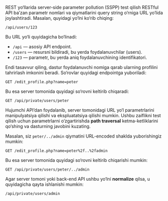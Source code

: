 REST yo‘llarida server-side parameter pollution (SSPP) test qilish
RESTful API ba’zan parametr nomlari va qiymatlarini query string o‘rniga URL yo‘lida joylashtiradi. Masalan, quyidagi yo‘lni ko‘rib chiqing:

```
/api/users/123
```

Bu URL yo‘li quyidagicha bo‘linadi:

* `/api` — asosiy API endpoint.
* `/users` — resursni bildiradi, bu yerda foydalanuvchilar (users).
* `/123` — parametr, bu yerda aniq foydalanuvchining identifikatori.

Endi tasavvur qiling, dastur foydalanuvchi nomiga qarab ularning profilini tahrirlash imkonini beradi. So‘rovlar quyidagi endpointga yuboriladi:

```
GET /edit_profile.php?name=peter
```

Bu esa server tomonida quyidagi so‘rovni keltirib chiqaradi:

```
GET /api/private/users/peter
```

Hujumchi API’dan foydalanib, server tomonidagi URL yo‘l parametrlarini manipulyatsiya qilishi va ekspluatatsiya qilishi mumkin. Ushbu zaiflikni test qilish uchun parametrlarni o‘zgartirishda **path traversal** ketma-ketliklarini qo‘shing va dasturning javobini kuzating.

Masalan, siz `peter/../admin` qiymatini URL-encoded shaklda yuborishingiz mumkin:

```
GET /edit_profile.php?name=peter%2f..%2fadmin
```

Bu esa server tomonida quyidagi so‘rovni keltirib chiqarishi mumkin:

```
GET /api/private/users/peter/../admin
```

Agar server tomoni yoki back-end API ushbu yo‘lni **normalize** qilsa, u quyidagicha qayta ishlanishi mumkin:

```
/api/private/users/admin
```

